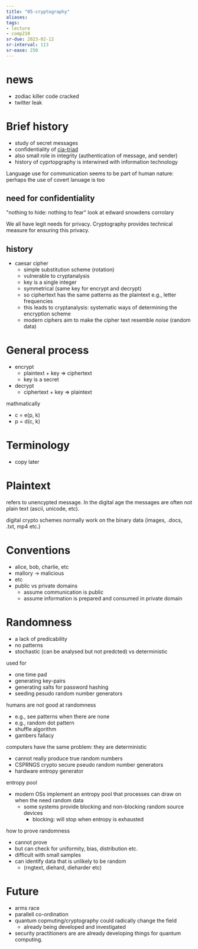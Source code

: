 ```yaml
---
title: "05-cryptography"
aliases: 
tags: 
- lecture
- comp210
sr-due: 2023-02-12
sr-interval: 113
sr-ease: 250
---
```


# news
- zodiac killer code cracked
- twitter leak

# Brief history
- study of secret messages
- confidentiality of [cia-triad](notes/cia-triad.md)
- also small role in integrity (authentication of message, and sender)
- history of cyprtopgraphy is interwined with information technology

Language use for communication seems to be part of human nature: perhaps the use of covert lanuage is too

## need for confidentiality
"nothing to hide: nothing to fear" look at edward snowdens corrolary

We all have legit needs for privacy. Cryptography provides technical measure for ensuring this privacy.

## history
- caesar cipher
	- simple substitution scheme (rotation)
	- vulnerable to cryptanalysis
	- key is a single integer
	- symmetrical (same key for encrypt and decrypt)
	- so ciphertext has the same patterns as the plaintext e.g., letter frequencies
	- this leads to cryptanalysis: systematic ways of determining the encryption scheme
	- modern ciphers aim to make the cipher text resemble *noise* (random data)

# General process
- encrypt
	- plaintext + key => ciphertext
	- key is a secret
- decrypt
	- ciphertext + key => plaintext

mathmatically
- c = e(p, k)
- p = d(c, k)

# Terminology
- copy later

# Plaintext
refers to unencypted message. In the digital age the messages are often not plain text (ascii, unicode, etc).

digital crypto schemes normally work on the binary data (images, .docs, .txt, mp4 etc.)

# Conventions
- alice, bob, charlie, etc
- mallory -> malicious
- etc
- public vs private domains
	- assume communication is public
	- assume information is prepared and consumed in private domain

# Randomness
- a lack of predicability
- no patterns
- stochastic (can be analysed but not predcted) vs deterministic

used for
- one time pad
- generating key-pairs
- generating salts for password hashing
- seeding pesudo random number generators

humans are not good at randomness
- e.g., see patterns when there are none
- e.g., random dot pattern
- shuffle algorithm
- gambers fallacy

computers have the same problem: they are deterministic
- cannot really produce true random numbers
- CSPRNGS crypto secure pseudo random number generators
- hardware entropy generator

entropy pool
- modern OSs implement an entropy pool that processes can draw on when the need random data
	- some systems provide blocking and non-blocking random source devices
		- blocking: will stop when entropy is exhausted

how to prove randomness
- cannot prove
- but can check for uniformity, bias, distribution etc. 
- difficult with small samples
- can identify data that is unlikely to be random
	- (rngtext, diehard, dieharder etc)

# Future
- arms race
- parallell co-ordination
- quantum copmuting/cryptography could radically change the field
	- already being developed and investigated
- security practitioners are are already developing things for quantum computing. 
